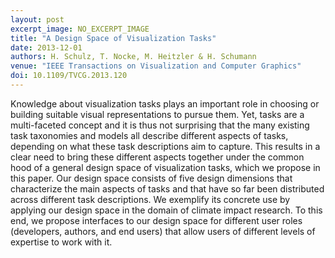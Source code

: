 ```yaml
---
layout: post
excerpt_image: NO_EXCERPT_IMAGE
title: "A Design Space of Visualization Tasks"
date: 2013-12-01
authors: H. Schulz, T. Nocke, M. Heitzler & H. Schumann
venue: "IEEE Transactions on Visualization and Computer Graphics"
doi: 10.1109/TVCG.2013.120
---
```

Knowledge about visualization tasks plays an important role in choosing or building suitable visual representations to pursue them. Yet, tasks are a multi-faceted concept and it is thus not surprising that the many existing task taxonomies and models all describe different aspects of tasks, depending on what these task descriptions aim to capture. This results in a clear need to bring these different aspects together under the common hood of a general design space of visualization tasks, which we propose in this paper. Our design space consists of five design dimensions that characterize the main aspects of tasks and that have so far been distributed across different task descriptions. We exemplify its concrete use by applying our design space in the domain of climate impact research. To this end, we propose interfaces to our design space for different user roles (developers, authors, and end users) that allow users of different levels of expertise to work with it.
